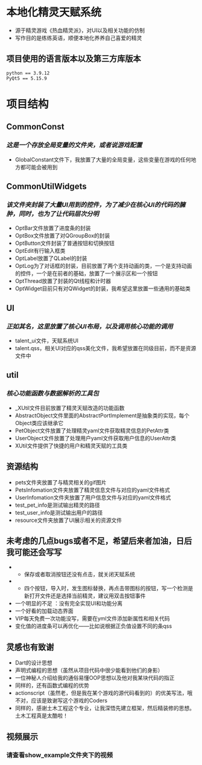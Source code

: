 # 本地化精灵天赋系统

- 源于精灵游戏《热血精灵派》，对UI以及相关功能的仿制
- 写作目的是练练英语，顺便本地化养养自己喜爱的精灵

## 项目使用的语言版本以及第三方库版本
```text
python == 3.9.12
PyQt5 == 5.15.9
```

# 项目结构

## CommonConst

### *这是一个存放全局变量的文件夹，或者说游戏配置*

- GlobalConstant文件下，我放置了大量的全局变量，这些变量在游戏的任何地方都可能会被用到

## CommonUtilWidgets

### *该文件夹封装了大量UI用到的控件，为了减少在核心UI的代码的臃肿，同时，也为了让代码层次分明*

- OptBar文件放置了进度条的封装
- OptBox文件放置了对QGroupBox的封装
- OptButton文件封装了普通按钮和切换按钮
- OptEdit有行输入框类
- OptLabel放置了QLabel的封装
- OptLog为了对话框的封装，目前放置了两个支持动画的类，一个是支持动画的控件，一个是在前者的基础，放置了一个展示区和一个按钮
- OptThread放置了封装的Qt线程和计时器
- OptWidget目前只有对QWidget的封装，我希望这里放置一些通用的基础类

## UI

### *正如其名，这里放置了核心UI布局，以及调用核心功能的调用*

- talent_ui文件，天赋系统UI
- talent.qss，相关UI对应的qss美化文件，我希望放置在同级目前，而不是资源文件中

## util

### *核心功能函数与数据解析的工具包*
- _XUtil文件目前放置了精灵天赋改造的功能函数
- AbstractObject文件里面的AbstractPortImplement是抽象类的实现，每个Object类应该继承它
- PetObject文件放置了处理精灵yaml文件获取精灵信息的PetAttr类
- UserObject文件放置了处理用户yaml文件获取用户信息的UserAttr类
- XUtil文件提供了快捷的用户和精灵天赋的工具类

## 资源结构
- pets文件夹放置了与精灵相关的gif图片
- PetsInfomation文件夹放置了精灵信息文件与对应的yaml文件格式
- UserInfomation文件夹放置了用户信息文件与对应的yaml文件格式
- test_pet_info是测试输出精灵的路径
- test_user_info是测试输出用户的路径
- resource文件夹放置了UI展示相关的资源文件

## 未考虑的几点bugs或者不足，希望后来者加油，日后我可能还会写写
- - 保存或者取消按钮还没有点击，就关闭天赋系统
- - 四个按钮，导入时，发生图标替换，再点击带图标的按钮，写一个检测是新打开文件还是选择当前精灵，建议用双击按钮事件
- 一个明显的不足 ：没有完全实现UI和功能分离
- 一个好看的加载动态界面
- VIP每天免费一次功能没写，需要在yml文件添加新属性和相关代码
- 变化值的进度条可以再优化——比如说根据正负值设置不同的条qss
 
## 灵感也有致谢
- Dart的设计思想
- 声明式编程的思想（虽然从项目代码中很少能看到他们的身影）
- 一位神秘人介绍给我的通俗易懂OOP思想以及他对我某块代码的指正
- 同样的，还有函数式编程的优势
- actionscript（虽然老，但是我在某个游戏的源代码看到的）的优美写法，哦不对，应该是致谢写这个游戏的Coders
- 同样的，感谢土木工程这个专业，让我深悟先建立框架，然后精装修的思想。土木工程真是太酷啦！

## 视频展示  
### 请查看show_example文件夹下的视频